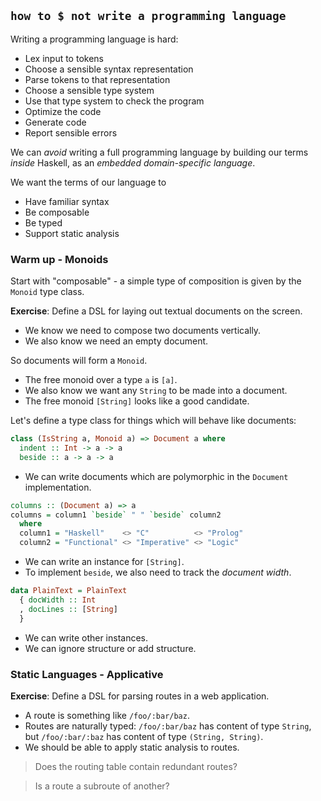 ## `how to $ not write a programming language`

Writing a programming language is hard:

- Lex input to tokens
- Choose a sensible syntax representation
- Parse tokens to that representation
- Choose a sensible type system
- Use that type system to check the program
- Optimize the code
- Generate code
- Report sensible errors

We can _avoid_ writing a full programming language by building our terms _inside_ Haskell, as an _embedded domain-specific language_.

We want the terms of our language to

- Have familiar syntax
- Be composable
- Be typed
- Support static analysis

### Warm up - Monoids

Start with "composable" - a simple type of composition is given by the `Monoid` type class.

**Exercise**: Define a DSL for laying out textual documents on the screen.

- We know we need to compose two documents vertically.
- We also know we need an empty document.

So documents will form a `Monoid`.

- The free monoid over a type `a` is `[a]`.
- We also know we want any `String` to be made into a document.
- The free monoid `[String]` looks like a good candidate.

Let's define a type class for things which will behave like documents:

```haskell
class (IsString a, Monoid a) => Document a where
  indent :: Int -> a -> a
  beside :: a -> a -> a
```

- We can write documents which are polymorphic in the `Document` implementation.
 
```haskell
columns :: (Document a) => a
columns = column1 `beside` " " `beside` column2
  where
  column1 = "Haskell"    <> "C"          <> "Prolog"
  column2 = "Functional" <> "Imperative" <> "Logic"
```

- We can write an instance for `[String]`.
- To implement `beside`, we also need to track the _document width_.

```haskell
data PlainText = PlainText 
  { docWidth :: Int
  , docLines :: [String]
  }
```

- We can write other instances. 
- We can ignore structure or add structure.

### Static Languages - Applicative

**Exercise**: Define a DSL for parsing routes in a web application.

- A route is something like `/foo/:bar/baz`.
- Routes are naturally typed: `/foo/:bar/baz` has content of type `String`, but `/foo/:bar/:baz` has content of type `(String, String)`.
- We should be able to apply static analysis to routes.

> Does the routing table contain redundant routes?

> Is a route a subroute of another?
